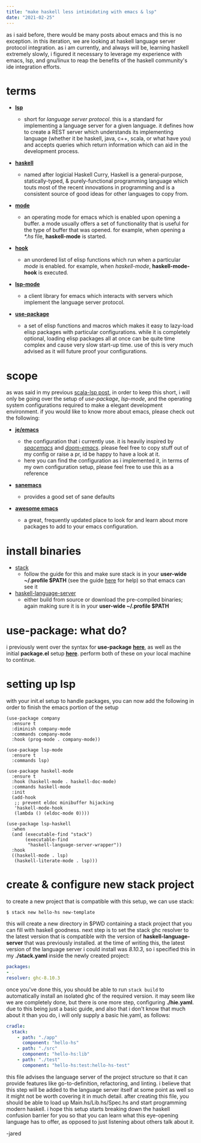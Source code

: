 ```yaml
---
title: "make haskell less intimidating with emacs & lsp"
date: "2021-02-25"
---
```


as i said before, there would be many posts about emacs and this is no exception. in this iteration, we are looking at haskell language server protocol integration. as i am currently, and always will be, learning haskell extremely slowly, i figured it necessary to leverage my experience with emacs, lsp, and gnu/linux to reap the benefits of the haskell community's ide integration efforts.

# terms

- **[lsp](https://github.com/microsoft/language-server-protocol)**
  - short for *language server protocol*. this is a standard for implementing a language server for a given language. it defines how to create a REST server which understands its implementing language (whether it be haskell, java, c++, scala, or what have you) and accepts queries which return information which can aid in the development process.

- **[haskell](https://www.haskell.org)**
  - named after logicial Haskell Curry, Haskell is a general-purpose, statically-typed, & purely-functional programming language which touts most of the recent innovations in programming and is a consistent source of good ideas for other languages to copy from.
  
- **[mode](https://www.gnu.org/software/emacs/manual/html_node/emacs/Modes.html)**
  - an operating mode for emacs which is enabled upon opening a buffer. a mode usually offers a set of functionality that is useful for the type of buffer that was opened. for example, when opening a *\*.hs* file, **haskell-mode** is started.

- **[hook](https://www.gnu.org/software/emacs/manual/html_node/elisp/Setting-Hooks.html)**
  - an unordered list of elisp functions which run when a particular *mode* is enabled. for example, when *haskell-mode*, **haskell-mode-hook** is executed.

- **[lsp-mode](https://github.com/emacs-lsp/lsp-mode)**
  - a client library for emacs which interacts with servers which implement the language server protocol.

- **[use-package](https://github.com/jwiegley/use-package)**
  - a set of elisp functions and macros which makes it easy to lazy-load elisp packages with particular configurations. while it is completely optional, loading elisp packages all at once can be quite time complex and cause very slow start-up time. use of this is very much advised as it will future proof your configurations.

# scope

as was said in my previous [scala-lsp post](/blog/posts/emacs-scala-env), in order to keep this short, i will only be going over the setup of *use-package*, *lsp-mode*, and the operating system configurations required to make a elegant development environment. if you would like to know more about emacs, please check out the following:

- **[je/emacs](http://github.com/lagooned/emacs)**
  - the configuration that i currently use. it is heavily inspired by *[spacemacs](https://www.spacemacs.org)* and *[doom-emacs](https://github.com/hlissner/doom-emacs)*. please feel free to copy stuff out of my config or raise a pr, id be happy to have a look at it.
  - here you can find the configuration as i implemented it, in terms of my own configuration setup, please feel free to use this as a reference

- **[sanemacs](https://sanemacs.com)**
  - provides a good set of sane defaults

- **[awesome emacs](https://github.com/emacs-tw/awesome-emacs)**
  - a great, frequently updated place to look for and learn about more packages to add to your emacs configuration.

# install binaries

- [stack](https://docs.haskellstack.org/en/stable/README/#the-haskell-tool-stack)
  - follow the guide for this and make sure stack is in your **user-wide ~/.profile $PATH** (see the guide [here](https://stackabuse.com/how-to-permanently-set-path-in-linux/#usingaprofilefiletosetyourpath) for help) so that emacs can see it
- [haskell-language-server](https://github.com/haskell/haskell-language-server)
  - either build from source or download the pre-compiled binaries; again making sure it is in your **user-wide ~/.profile $PATH** 

# use-package: what do?

i previously went over the syntax for **use-package** **[here](/blog/posts/emacs-scala-env#using-use-package)**, as well as the initial **package.el** setup **[here](/blog/posts/emacs-scala-env#setting-up-package-el)**. perform both of these on your local machine to continue.

# setting up lsp

with your init.el setup to handle packages, you can now add the following in order to finish the emacs portion of the setup

```elisp
(use-package company
  :ensure t
  :diminish company-mode
  :commands company-mode
  :hook (prog-mode . company-mode))

(use-package lsp-mode
  :ensure t
  :commands lsp)

(use-package haskell-mode
  :ensure t
  :hook (haskell-mode . haskell-doc-mode)
  :commands haskell-mode
  :init
  (add-hook
   ;; prevent eldoc minibuffer hijacking
   'haskell-mode-hook
   (lambda () (eldoc-mode 0))))

(use-package lsp-haskell
  :when
  (and (executable-find "stack")
       (executable-find
        "haskell-language-server-wrapper"))
  :hook
  ((haskell-mode . lsp)
   (haskell-literate-mode . lsp)))
```

# create & configure new stack project

to create a new project that is compatible with this setup, we can use stack:

`$ stack new hello-hs new-template`

this will create a new directory in $PWD containing a stack project that you can fill with haskell goodness. next step is to set the stack ghc resolver to the latest version that is compatible with the version of **haskell-language-server** that was previously installed. at the time of writing this, the latest version of the language server i could install was *8.10.3*, so i specified this in my **./stack.yaml** inside the newly created project:

```yaml
packages:
- .
resolver: ghc-8.10.3
```

once you've done this, you should be able to run `stack build` to automatically install an isolated ghc of the required version. it may seem like we are completely done, but there is one more step, configuring **./hie.yaml**. due to this being just a basic guide, and also that i don't know that much about it than you do, i will only supply a basic hie.yaml, as follows:

```yaml
cradle:
  stack:
    - path: "./app"
      component: "hello-hs"
    - path: "./src"
      component: "hello-hs:lib"
    - path: "./test"
      component: "hello-hs:test:hello-hs-test"
```

this file advises the language server of the project structure so that it can provide features like go-to-definition, refactoring, and linting. i believe that this step will be added to the language server itself at some point as well so it might not be worth covering it in much detail. after creating this file, you should be able to load up Main.hs/Lib.hs/Spec.hs and start programming modern haskell. i hope this setup starts breaking down the haskell confusion barrier for you so that you can learn what this eye-opening language has to offer, as opposed to just listening about others talk about it.

-jared
